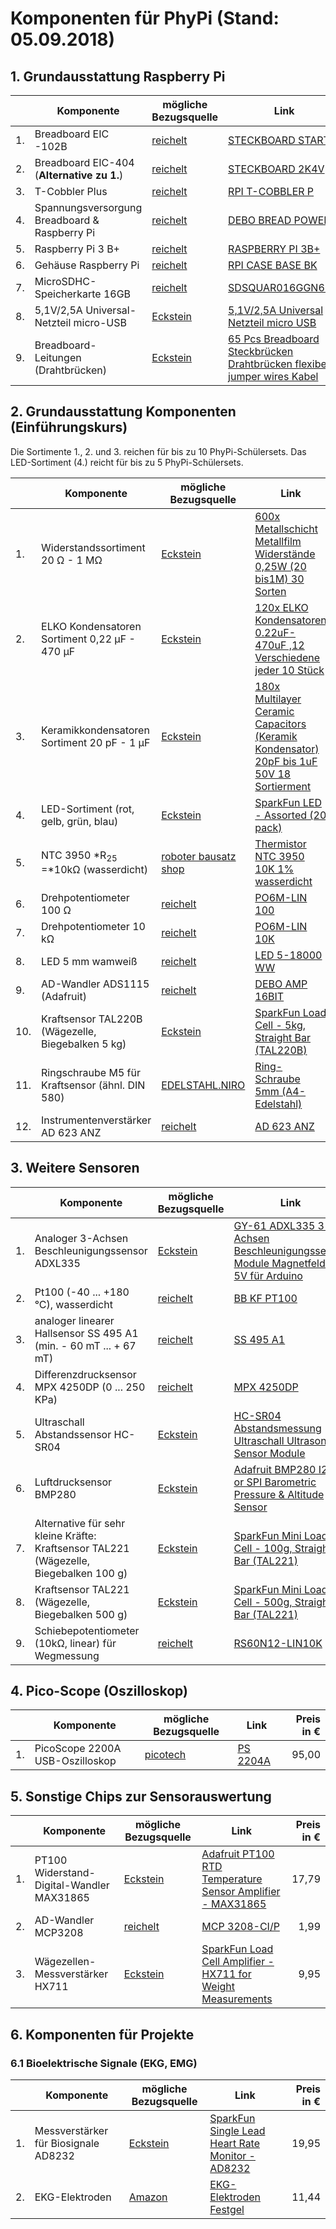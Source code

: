 # Komponenten für PhyPi (Stand: 05.09.2018)

## 1. Grundausstattung Raspberry Pi

|      | Komponente                                    | mögliche Bezugsquelle                 | Link                                                         | Preis in € |
| ---- | --------------------------------------------- | ------------------------------------- | ------------------------------------------------------------ | ---------: |
| 1.   | Breadboard EIC -102B                          | [reichelt](https://www.reichelt.de/)  | [STECKBOARD START](https://www.reichelt.de/experimentier-steckboard-630-200-70-teilig-steckboard-start-p122087.html?&trstct=pos_0) |      10,10 |
| 2.   | Breadboard EIC-404 (**Alternative zu 1.**)    | [reichelt](https://www.reichelt.de/)  | [STECKBOARD 2K4V](https://www.reichelt.de/experimentier-steckboard-1280-400-kontakte-steckboard-2k4v-p67680.html?&trstct=pos_0) |      11,70 |
| 3.   | T-Cobbler Plus                                | [reichelt](https://www.reichelt.de/)  | [RPI T-COBBLER P](https://www.reichelt.de/raspberry-pi-t-cobbler-plus-rpi-t-cobbler-p-p235529.html?&trstct=pos_0) |       8,99 |
| 4.   | Spannungsversorgung Breadboard & Raspberry Pi | [reichelt](https://www.reichelt.de/)  | [DEBO BREAD POWER](https://www.reichelt.de/entwicklerboards-spannungsversorgung-f-steckboards-debo-bread-power-p202832.html?&trstct=pos_0) |       4,90 |
| 5.   | Raspberry Pi 3 B+                             | [reichelt](https://www.reichelt.de/)  | [RASPBERRY PI 3B+](https://www.reichelt.de/raspberry-pi-3-b-4x-1-4-ghz-1-gb-ram-wlan-bt-raspberry-pi-3b-p217696.html?r=1) |      33,90 |
| 6.   | Gehäuse Raspberry Pi                          | [reichelt](https://www.reichelt.de/)  | [RPI CASE BASE BK](https://www.reichelt.de/gehaeuse-fuer-raspberry-pi-3-kunststoff-schwarz-transparent-rpi-case-base-bk-p235531.html?&trstct=pos_7) |       8,99 |
| 7.   | MicroSDHC-Speicherkarte 16GB                  | [reichelt](https://www.reichelt.de/)  | [SDSQUAR016GGN6MA](https://www.reichelt.de/microsdhc-speicherkarte-16gb-sandisk-ultra-sdsquar016ggn6ma-p214843.html?&trstct=pol_9) |       8,95 |
| 8.   | 5,1V/2,5A Universal-Netzteil micro-USB        | [Eckstein](https://eckstein-shop.de/) | [5,1V/2,5A Universal Netzteil micro USB](https://eckstein-shop.de/51V-25A-Universal-Netzteil-micro-USB-Raspberry-Pi-3-Ladegeraet-Power-Adapter-Schwarz) |       8,95 |
| 9.   | Breadboard-Leitungen (Drahtbrücken)           | [Eckstein](https://eckstein-shop.de/) | [65 Pcs Breadboard Steckbrücken Drahtbrücken flexibel jumper wires Kabel](https://eckstein-shop.de/65-Pcs-Breadboard-Steckbruecken-Drahtbruecken-flexibel-jumper-wires-Kabel) |       2,95 |

<div style="page-break-after: always;"></div>

## 2. Grundausstattung Komponenten (Einführungskurs)

Die Sortimente 1., 2. und 3. reichen für bis zu 10 PhyPi-Schülersets. Das LED-Sortiment (4.) reicht für bis zu 5 PhyPi-Schülersets.

|      | Komponente                                          | mögliche Bezugsquelle                            | Link                                                         | Preis in € |
| ---- | --------------------------------------------------- | ------------------------------------------------ | ------------------------------------------------------------ | ---------: |
| 1.   | Widerstandssortiment 20 &Omega; - 1 M&Omega;        | [Eckstein](https://eckstein-shop.de/)            | [600x Metallschicht Metallfilm Widerstände 0,25W (20 bis1M) 30 Sorten](https://eckstein-shop.de/600x-Metallschicht-Metallfilm-Widerstaende-025W-20-bis1M-30-Sorten) |       2,95 |
| 2.   | ELKO Kondensatoren Sortiment 0,22 µF - 470 µF       | [Eckstein](https://eckstein-shop.de/)            | [120x ELKO Kondensatoren 0.22uF-470uF ,12 Verschiedene jeder 10 Stück](https://eckstein-shop.de/120x-ELKO-Kondensatoren-022uF-470uF-12-Verschiedene-jeder-10-Stueck) |       1,95 |
| 3.   | Keramikkondensatoren Sortiment 20 pF - 1 µF         | [Eckstein](https://eckstein-shop.de/)            | [180x Multilayer Ceramic Capacitors (Keramik Kondensator) 20pF bis 1uF 50V 18 Sortierment](https://eckstein-shop.de/180x-Multilayer-Ceramic-Capacitors-Keramik-Kondensator-20pF-bis-1uF-50V-18-Sortierment) |       2,77 |
| 4.   | LED-Sortiment (rot, gelb, grün, blau)               | [Eckstein](https://eckstein-shop.de/)            | [SparkFun LED - Assorted (20 pack)](https://eckstein-shop.de/SparkFun-LED-Assorted-20-pack) |       2,95 |
| 5.   | NTC 3950 *R<sub>25</sub> =*10k&Omega; (wasserdicht) | [roboter bausatz shop]()                         | [Thermistor NTC 3950 10K 1% wasserdicht](https://www.roboter-bausatz.de/2523/thermistor-ntc-3950-10k-1-wasserdicht) |       1,08 |
| 6.   | Drehpotentiometer 100 &Omega;                       | [reichelt](https://www.reichelt.de/)             | [PO6M-LIN 100](https://www.reichelt.de/drehpotentiometer-mono-100-ohm-linear-6-mm-po6m-lin-100-p88194.html) |       2,40 |
| 7.   | Drehpotentiometer 10 k&Omega;                       | [reichelt](https://www.reichelt.de/)             | [PO6M-LIN 10K](https://www.reichelt.de/drehpotentiometer-mono-10-kohm-linear-6-mm-po6m-lin-10k-p88207.html?&trstct=vrt_pdn) |       1,60 |
| 8.   | LED 5 mm wamweiß                                    | [reichelt](https://www.reichelt.de/)             | [LED 5-18000 WW](https://www.reichelt.de/led-5-mm-bedrahtet-warmweiss-18000-mcd-15-led-5-18000-ww-p163992.html?PROVID=2788&gclid=EAIaIQobChMInrfRjMuj3QIVE_lRCh28TA9IEAQYAiABEgJY_PD_BwE&&r=1) |       0,25 |
| 9.   | AD-Wandler ADS1115 (Adafruit)                       | [reichelt](https://www.reichelt.de/)             | [DEBO AMP 16BIT](https://www.reichelt.de/entwicklerboards-verstaerker-platine-16-bit-debo-amp-16bit-p235500.html?r=1) |      15,60 |
| 10.  | Kraftsensor TAL220B (Wägezelle, Biegebalken 5 kg)   | [Eckstein](https://eckstein-shop.de/)            | [SparkFun Load Cell - 5kg, Straight Bar (TAL220B)](https://eckstein-shop.de/SparkFun-Load-Cell-5kg-Straight-Bar-TAL220B) |      13,03 |
| 11.  | Ringschraube M5 für Kraftsensor (ähnl. DIN 580)     | [EDELSTAHL.NIRO](https://www.edelstahl-niro.de/) | [Ring-Schraube 5mm (A4-Edelstahl)](https://www.edelstahl-niro.de/ring-schraube-edelstahl-p-2308.html) |       1,90 |
| 12.  | Instrumentenverstärker AD 623 ANZ                   | [reichelt](https://www.reichelt.de/)             | [AD 623 ANZ](https://www.reichelt.de/instrumentenverstaerker-100-khz-dil-8-ad-623-anz-p185350.html?r=1) |       6,35 |

<div style="page-break-after: always;"></div>

## 3. Weitere Sensoren

|      | Komponente                                                   | mögliche Bezugsquelle                 | Link                                                         | Preis in € |
| ---- | ------------------------------------------------------------ | ------------------------------------- | ------------------------------------------------------------ | ---------: |
| 1.   | Analoger 3-Achsen Beschleunigungssensor ADXL335              | [Eckstein](https://eckstein-shop.de/) | [GY-61 ADXL335 3-Achsen Beschleunigungssensor Module Magnetfeld 3-5V für Arduino](https://eckstein-shop.de/GY-61-ADXL335-3-Achsen-Beschleunigungssensor-Module-Magnetfeld-3-5V-fuer-Arduino) |       5,95 |
| 2.   | Pt100 (-40 ... +180 °C), wasserdicht                         | [reichelt](https://www.reichelt.de/)  | [BB KF PT100](https://www.reichelt.de/thermoelement-pt100-40-180-c-bb-kf-pt100-p202427.html?&trstct=pos_0) |      16,30 |
| 3.   | analoger linearer Hallsensor SS 495 A1 (min. - 60 mT ... + 67 mT) | [reichelt](https://www.reichelt.de/)  | [SS 495 A1](https://www.reichelt.de/hallsensor-linear-analog-to-92-ss-495-a1-p151340.html?&trstct=pos_1) |       3,65 |
| 4.   | Differenzdrucksensor MPX 4250DP (0 ... 250 KPa)              | [reichelt](https://www.reichelt.de/)  | [MPX 4250DP](https://www.reichelt.de/drucksensor-0-250-kpa-19-mv-kpa-mpx-4250dp-p82337.html?&trstct=pos_0) |      18,50 |
| 5.   | Ultraschall Abstandssensor HC-SR04                           | [Eckstein](https://eckstein-shop.de/) | [HC-SR04 Abstandsmessung Ultraschall Ultrasonic Sensor Module](https://eckstein-shop.de/HC-SR04-Abstandsmessung-Ultraschall-Ultrasonic-Sensor-Module) |       2,95 |
| 6.   | Luftdrucksensor BMP280                                       | [Eckstein](https://eckstein-shop.de/) | [Adafruit BMP280 I2C or SPI Barometric Pressure & Altitude Sensor](https://eckstein-shop.de/Adafruit-BMP280-I2C-or-SPI-Barometric-Pressure-Altitude-Sensor) |      11,84 |
| 7.   | Alternative für sehr kleine Kräfte: Kraftsensor TAL221 (Wägezelle, Biegebalken 100 g) | [Eckstein](https://eckstein-shop.de/) | [SparkFun Mini Load Cell - 100g, Straight Bar (TAL221)](https://eckstein-shop.de/SparkFun-Mini-Load-Cell-100g-Straight-Bar-TAL221) |      10,65 |
| 8.   | Kraftsensor TAL221 (Wägezelle, Biegebalken 500 g)            | [Eckstein](https://eckstein-shop.de/) | [SparkFun Mini Load Cell - 500g, Straight Bar (TAL221)](https://eckstein-shop.de/SparkFun-Mini-Load-Cell-500g-Straight-Bar-TAL221) |      11,84 |
| 9.   | Schiebepotentiometer (10k&Omega;, linear) für Wegmessung     | [reichelt](https://www.reichelt.de/)  | [RS60N12-LIN10K](https://www.reichelt.de/schiebepotentiometer-stereo-10-kohm-linear-rs60n12-lin10k-p73870.html) |       4,99 |


## 4. Pico-Scope (Oszilloskop)

|      | Komponente                      | mögliche Bezugsquelle                  | Link                                                         | Preis in € |
| ---- | ------------------------------- | -------------------------------------- | ------------------------------------------------------------ | ---------: |
| 1.   | PicoScope 2200A USB-Oszilloskop | [picotech ](https://www.picotech.com/) | [PS 2204A](https://www.picotech.com/oscilloscope/2000/picoscope-2000-overview) |      95,00 |

<div style="page-break-after: always;"></div>

## 5. Sonstige Chips zur Sensorauswertung

|      | Komponente                                | mögliche Bezugsquelle                 | Link                                                         | Preis in € |
| ---- | ----------------------------------------- | ------------------------------------- | ------------------------------------------------------------ | ---------: |
| 1.   | PT100 Widerstand-Digital-Wandler MAX31865 | [Eckstein](https://eckstein-shop.de/) | [Adafruit PT100 RTD Temperature Sensor Amplifier - MAX31865](https://eckstein-shop.de/Adafruit-PT100-RTD-Temperature-Sensor-Amplifier-MAX31865) |      17,79 |
| 2.   | AD-Wandler MCP3208                        | [reichelt](https://www.reichelt.de/)  | [MCP 3208-CI/P](https://www.reichelt.de/12-bit-a-d-converter-mit-spi-8-kanal-dil-16-mcp-3208-ci-p-p90079.html?PROVID=2788&gclid=EAIaIQobChMIpNStlO-j3QIVw4jVCh2DJQgTEAYYASABEgIGdPD_BwE&&r=1) |       1,99 |
| 3.   | Wägezellen-Messverstärker HX711           | [Eckstein](https://eckstein-shop.de/) | [SparkFun Load Cell Amplifier - HX711 for Weight Measurements](https://eckstein-shop.de/SparkFun-Load-Cell-Amplifier-HX711-for-Weight-Measurements) |       9,95 |

## 6. Komponenten für Projekte

### 6.1 Bioelektrische Signale (EKG, EMG)

|      | Komponente                           | mögliche Bezugsquelle                 | Link                                                         | Preis in € |
| ---- | ------------------------------------ | ------------------------------------- | ------------------------------------------------------------ | ---------: |
| 1.   | Messverstärker für Biosignale AD8232 | [Eckstein](https://eckstein-shop.de/) | [SparkFun Single Lead Heart Rate Monitor - AD8232](https://eckstein-shop.de/SparkFun-Single-Lead-Heart-Rate-Monitor-AD8232) |      19,95 |
| 2.   | EKG-Elektroden                       | [Amazon](https://www.amazon.de/)      | [EKG-Elektroden Festgel](https://www.amazon.de/Elektroden-Festgel-Solidgel-Einmalelektroden-Einmal/dp/B005N6WIMY/ref=sr_1_2?ie=UTF8&qid=1536146981&sr=8-2&keywords=elektroden+ekg) |      11,44 |